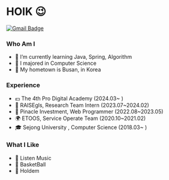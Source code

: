 # HOIK 😉
[![Gmail Badge](https://img.shields.io/badge/Gmail-D14836?style=flat&logo=Gmail&logoColor=white)](mailto:bluesky2915@gmail.com)
### Who Am I
- 🌱 I’m currently learning Java, Spring, Algorithm
- 🥇 I majored in Computer Science
- 🚅 My hometown is Busan, in Korea

### Experience
- 💵 The 4th Pro Digital Academy (2024.03~ )
- 📄 RAISEgls, Research Team Intern (2023.07~2024.02)
- 📄 Pinacle Investment, Web Programmer (2022.08~2023.05) 
- 🌍 ETOOS, Service Operate Team (2020.10~2021.02)
- 🎓 Sejong University , Computer Science (2018.03~ )

### What I Like
- 🎵 Listen Music
- 🔵 BasketBall
- 🍕 Holdem
